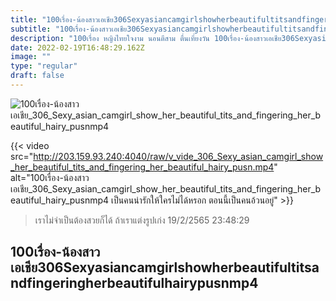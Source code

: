 ```yaml
---
title: "100เรื่อง-น้องสาวเอเชีย306Sexyasiancamgirlshowherbeautifultitsandfingeringherbeautifulhairypusnmp4"
subtitle: "100เรื่อง-น้องสาวเอเชีย306Sexyasiancamgirlshowherbeautifultitsandfingeringherbeautifulhairypusnmp4 เป็นคนถูกรักว่ายากแล้ว เป็นคนถูกหวยยากกว่าอีก"
description: "100เรื่อง หญิงไทยใจงาม นอนตีสาม ตื่นเที่ยงวัน 100เรื่อง-น้องสาวเอเชีย306Sexyasiancamgirlshowherbeautifultitsandfingeringherbeautifulhairypusnmp4 19/2/2565 23:48:29"
date: 2022-02-19T16:48:29.162Z
image: ""
type: "regular"
draft: false
---
```


![100เรื่อง-น้องสาวเอเชีย_306_Sexy_asian_camgirl_show_her_beautiful_tits_and_fingering_her_beautiful_hairy_pusnmp4](http://203.159.93.240:4040/raw/v_vide_306_Sexy_asian_camgirl_show_her_beautiful_tits_and_fingering_her_beautiful_hairy_pusn.jpg)

{{< video src="http://203.159.93.240:4040/raw/v_vide_306_Sexy_asian_camgirl_show_her_beautiful_tits_and_fingering_her_beautiful_hairy_pusn.mp4" alt="100เรื่อง-น้องสาวเอเชีย_306_Sexy_asian_camgirl_show_her_beautiful_tits_and_fingering_her_beautiful_hairy_pusnmp4 เป็นคนน่ารักให้ใครไม่ได้หรอก ตอนนี้เป็นคนอ้วนอยู่" >}}


> เราไม่จำเป็นต้องสวยก็ได้ ถ้าเราแต่งรูปเก่ง 19/2/2565 23:48:29

## 100เรื่อง-น้องสาวเอเชีย306Sexyasiancamgirlshowherbeautifultitsandfingeringherbeautifulhairypusnmp4
